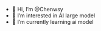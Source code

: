 - 👋 Hi, I’m @Chenwsy
- 👀 I’m interested in AI large model
- 🌱 I’m currently learning ai model

<!---
Chenwsy/Chenwsy is a ✨ special ✨ repository because its `README.md` (this file) appears on your GitHub profile.
You can click the Preview link to take a look at your changes.
--->
